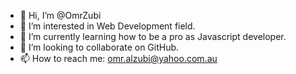 - 👋 Hi, I’m @OmrZubi
- 👀 I’m interested in Web Development field.
- 🌱 I’m currently learning how to be a pro as Javascript developer.
- 💞️ I’m looking to collaborate on GitHub.
- 📫 How to reach me: omr.alzubi@yahoo.com.au

<!---
OmrZubi/OmrZubi is a ✨ special ✨ repository because its `README.md` (this file) appears on your GitHub profile.
You can click the Preview link to take a look at your changes.
--->
